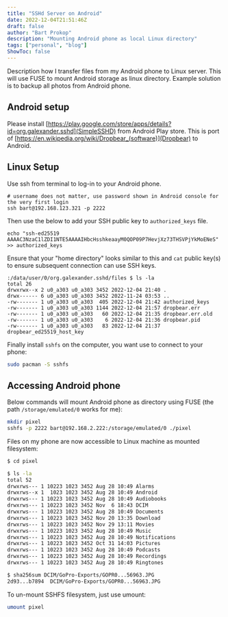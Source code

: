 ```yaml
---
title: "SSHd Server on Android"
date: 2022-12-04T21:51:46Z
draft: false
author: "Bart Prokop"
description: "Mounting Android phone as local Linux directory"
tags: ["personal", "blog"]
ShowToc: false
---
```


Description how I transfer files from my Android phone to Linux server.
This will use FUSE to mount Android storage as linux directory.
Example solution is to backup all photos from Android phone.

## Android setup

Please install [https://play.google.com/store/apps/details?id=org.galexander.sshd](SimpleSSHD) from Android Play store.
This is port of [https://en.wikipedia.org/wiki/Dropbear_(software)](Dropbear) to Android.

## Linux Setup

Use ssh from terminal to log-in to your Android phone.

```
# username does not matter, use password shown in Android console for the very first login
ssh bart@192.168.123.321 -p 2222
```

Then use the below to add your SSH public key to `authorized_keys` file.

```
echo "ssh-ed25519 AAAAC3NzaC1lZDI1NTE5AAAAIHbcHsshkeaayM0QOP09P7HevjXz73THSVPjYkMoENeS" >> authorized_keys
```

Ensure that your "home directory" looks similar to this and `cat` public key(s) to ensure subsequent connection can use SSH keys.

```
:/data/user/0/org.galexander.sshd/files $ ls -la
total 26
drwxrwx--x 2 u0_a303 u0_a303 3452 2022-12-04 21:40 .
drwx------ 6 u0_a303 u0_a303 3452 2022-11-24 03:53 ..
-rw------- 1 u0_a303 u0_a303  405 2022-12-04 21:42 authorized_keys
-rw------- 1 u0_a303 u0_a303 1144 2022-12-04 21:57 dropbear.err
-rw------- 1 u0_a303 u0_a303   60 2022-12-04 21:35 dropbear.err.old
-rw------- 1 u0_a303 u0_a303    6 2022-12-04 21:36 dropbear.pid
-rw------- 1 u0_a303 u0_a303   83 2022-12-04 21:37 dropbear_ed25519_host_key
```

Finally install `sshfs` on the computer, you want use to connect to your phone:

```zsh
sudo pacman -S sshfs
```

## Accessing Android phone

Below commands will mount Android phone as directory using FUSE (the path `/storage/emulated/0` works for me):

```bash
mkdir pixel
sshfs -p 2222 bart@192.168.2.222:/storage/emulated/0 ./pixel
```

Files on my phone are now accessible to Linux machine as mounted filesystem:

```bash
$ cd pixel

$ ls -la
total 52
drwxrws--- 1 10223 1023 3452 Aug 28 10:49 Alarms
drwxrws--x 1  1023 1023 3452 Aug 28 10:49 Android
drwxrws--- 1 10223 1023 3452 Aug 28 10:49 Audiobooks
drwxrws--- 1 10223 1023 3452 Nov  6 18:43 DCIM
drwxrws--- 1 10223 1023 3452 Aug 28 10:49 Documents
drwxrws--- 1 10223 1023 3452 Nov 20 13:35 Download
drwxrws--- 1 10223 1023 3452 Nov 29 13:11 Movies
drwxrws--- 1 10223 1023 3452 Aug 28 10:49 Music
drwxrws--- 1 10223 1023 3452 Aug 28 10:49 Notifications
drwxrws--- 1 10223 1023 3452 Oct 31 14:03 Pictures
drwxrws--- 1 10223 1023 3452 Aug 28 10:49 Podcasts
drwxrws--- 1 10223 1023 3452 Aug 28 10:49 Recordings
drwxrws--- 1 10223 1023 3452 Aug 28 10:49 Ringtones

$ sha256sum DCIM/GoPro-Exports/GOPR0...56963.JPG
2d93...b7894  DCIM/GoPro-Exports/GOPR0...56963.JPG
```

To un-mount SSHFS filesystem, just use umount:

```zsh
umount pixel
```
